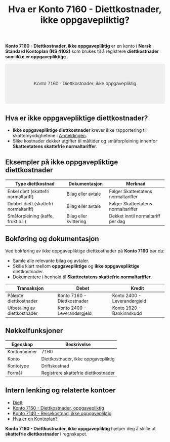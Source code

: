 ﻿---
title: "Hva er Konto 7160 - Diettkostnader, ikke oppgavepliktig?"
seoTitle: "7160-diettkostnader-ikke-oppgavepliktig"
description: '**Konto 7160 - Diettkostnader, ikke oppgavepliktig** er en konto i **Norsk Standard Kontoplan (NS 4102)** som brukes til å registrere **diettkostnader som ikk...'
---

**Konto 7160 - Diettkostnader, ikke oppgavepliktig** er en konto i **Norsk Standard Kontoplan (NS 4102)** som brukes til å registrere **diettkostnader som ikke er oppgavepliktige**.

![Illustrasjon av konto 7160 Diettkostnader, ikke oppgavepliktig](7160-diettkostnader-ikke-oppgavepliktig-image.svg)

## Hva er ikke oppgavepliktige diettkostnader?

* **Ikke oppgavepliktige diettkostnader** krever ikke rapportering til skattemyndighetene i [A-meldingen](/blogs/regnskap/hva-er-a-melding "Hva er A-melding? Komplett Guide til A-meldingen").
* Slike kostnader dekker utgifter til måltider og småforpleining innenfor **Skatteetatens skattefrie normaltariffer**.

## Eksempler på ikke oppgavepliktige diettkostnader

| Type diettkostnad                          | Dokumentasjon           | Merknad                             |
|--------------------------------------------|-------------------------|-------------------------------------|
| Enkel diett (skattefri normaltariff)       | Bilag eller avtale      | Følger Skatteetatens normaltariffer |
| Dobbel diett (skattefri normaltariff)      | Bilag eller avtale      | Følger Skatteetatens normaltariffer |
| Småforpleining (kaffe, frukt o.l.)         | Bilag eller kvittering  | Dekket inntil normaltariff per dag  |

## Bokføring og dokumentasjon

Ved bokføring av ikke oppgavepliktige diettkostnader på **Konto 7160** bør du:

* Samle alle relevante bilag og avtaler.
* Skille klart mellom **oppgavepliktige** og **ikke oppgavepliktige** diettkostnader.
* Dokumentere i henhold til **Skatteetatens skattefrie normaltariffer**.

| Transaksjon                      | Debet                        | Kredit                       |
|----------------------------------|------------------------------|------------------------------|
| Påløpte diettkostnader           | Konto 7160 - Diettkostnader  | Konto 2400 - Leverandørgjeld |
| Utbetaling av diettkostnader     | Konto 2400 - Leverandørgjeld | Konto 1920 - Bankinnskudd    |

## Nøkkelfunksjoner

| Egenskap      | Beskrivelse                              |
|---------------|------------------------------------------|
| Kontonummer   | 7160                                     |
| Konto         | Diettkostnader, ikke oppgavepliktig      |
| Kontotype     | Driftskostnad                            |
| Formål        | Registrere skattefrie diettkostnader     |

## Intern lenking og relaterte kontoer

* [Diett](/blogs/regnskap/diett "Diett: Guide til normaltariffer, regler og regnskapsføring av diett")
* [Konto 7150 - Diettkostnader, oppgavepliktig](/blogs/kontoplan/7150-diettkostnader-oppgavepliktig "Konto 7150 - Diettkostnader, oppgavepliktig: Guide til oppgavepliktige diettkostnader i Norsk Standard Kontoplan")
* [Konto 7140 - Reisekostnad, ikke oppgavepliktig](/blogs/kontoplan/7140-reisekostnad-ikke-oppgavepliktig "Konto 7140 - Reisekostnad, ikke oppgavepliktig: Komplett Guide til Ikke Oppgavepliktige Reisekostnader")
* [Hva er en Kontoplan?](/blogs/regnskap/hva-er-kontoplan "Hva er en Kontoplan? Komplett Guide til Kontoplaner i Norsk Regnskap")

**Konto 7160 - Diettkostnader, ikke oppgavepliktig** hjelper deg å skille ut **skattefrie diettkostnader** i regnskapet.






